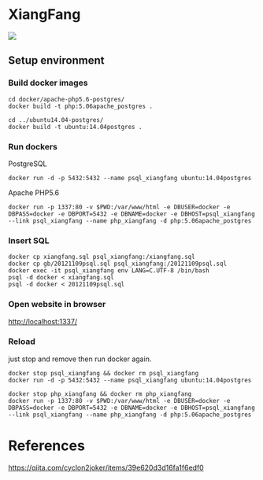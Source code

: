 # XiangFang
<img src="screenshots/output.gif" />

## Setup environment

### Build docker images

```shell
cd docker/apache-php5.6-postgres/
docker build -t php:5.06apache_postgres .

cd ../ubuntu14.04-postgres/
docker build -t ubuntu:14.04postgres .
```
### Run dockers

PostgreSQL
```shell
docker run -d -p 5432:5432 --name psql_xiangfang ubuntu:14.04postgres
```

Apache PHP5.6
```shell
docker run -p 1337:80 -v $PWD:/var/www/html -e DBUSER=docker -e DBPASS=docker -e DBPORT=5432 -e DBNAME=docker -e DBHOST=psql_xiangfang --link psql_xiangfang --name php_xiangfang -d php:5.06apache_postgres
```

### Insert SQL

```shell
docker cp xiangfang.sql psql_xiangfang:/xiangfang.sql
docker cp gb/20121109psql.sql psql_xiangfang:/20121109psql.sql
docker exec -it psql_xiangfang env LANG=C.UTF-8 /bin/bash
psql -d docker < xiangfang.sql
psql -d docker < 20121109psql.sql
```

### Open website in browser

[http://localhost:1337/](http://localhost:1337/)

### Reload

just stop and remove then run docker again.

```shell
docker stop psql_xiangfang && docker rm psql_xiangfang
docker run -d -p 5432:5432 --name psql_xiangfang ubuntu:14.04postgres

docker stop php_xiangfang && docker rm php_xiangfang
docker run -p 1337:80 -v $PWD:/var/www/html -e DBUSER=docker -e DBPASS=docker -e DBPORT=5432 -e DBNAME=docker -e DBHOST=psql_xiangfang --link psql_xiangfang --name php_xiangfang -d php:5.06apache_postgres
```

# References
https://qiita.com/cyclon2joker/items/39e620d3d16fa1f6edf0
